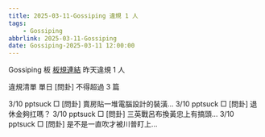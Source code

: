 ```yaml
---
title: 2025-03-11-Gossiping 違規 1 人
tags:
    - Gossiping
abbrlink: 2025-03-11-Gossiping
date: Gossiping-2025-03-11 12:00:00
---
```

Gossiping 板 [板規連結](https://www.ptt.cc/bbs/Gossiping/M.1637425085.A.07D.html)
昨天違規 1 人
<!-- more -->

違規清單
單日 [問卦] 不得超過 3 篇

3/10 pptsuck □ [問卦] 賣房貼一堆電腦設計的裝潢…
3/10 pptsuck □ [問卦] 退休金夠扛嗎？
3/10 pptsuck □ [問卦] 三英戰呂布換黃忠上有搞頭…
3/10 pptsuck □ [問卦] 是不是一直吹才被川普盯上…